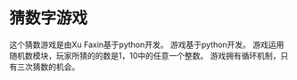 # 猜数字游戏
这个猜数游戏是由Xu Faxin基于python开发。
游戏基于python开发。
游戏运用随机数模块，玩家所猜的的数是1，10中的任意一个整数。
游戏拥有循环机制，只有三次猜数的机会。
